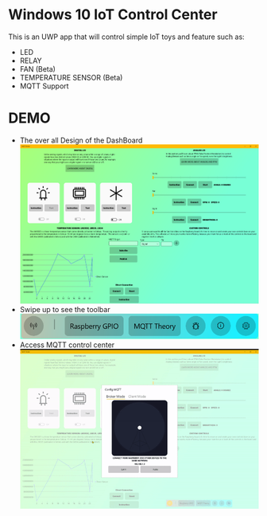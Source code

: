 # Windows 10 IoT Control Center
This is an UWP app that will control simple IoT toys and feature such as: 
* LED 
* RELAY
* FAN (Beta)
* TEMPERATURE SENSOR (Beta)
* MQTT Support
# DEMO
- The over all Design of the DashBoard
![](Demo/DashBoard.png)
- Swipe up to see the toolbar
![](Demo/ToolBar.png)
- Access MQTT control center
![](Demo/MQTT.gif)
